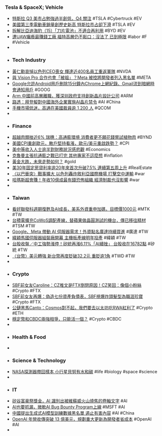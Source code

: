 ### Tesla & SpaceX; Vehicle
- [特斯拉 Q3 美市占勉強過半創低，Q4 關注](https://technews.tw/2023/10/13/us-electric-vehicle-sales-hit-record-high-tesla-loses-market-share/) #TSLA #Cybertruck #EV
- [美國第三季電動車銷量創歷史新高 特斯拉市占卻下滑](https://m.cnyes.com/news/id/5345723) #TSLA #EV
- [拆解比亞迪海豹（15）「刀片電池」不適合再利用](https://zh.cn.nikkei.com/columnviewpoint/column/53536-2023-10-13-05-00-57.html) #BYD #EV
- [遭UAW癱瘓最賺錢工廠 福特高層仍不鬆口：沒法了 已到極限](https://m.cnyes.com/news/id/5345740) #labor #F #Vehicle
-
- ### Tech Industry
- [黃仁勳哀悼以色列CEO喪女 輝達近400名員工重返軍隊](https://ec.ltn.com.tw/article/breakingnews/4457513) #NVDA
- [與 Vision Pro 合作也會「被祖」？Meta 被控將開發者列入黑名單](https://technews.tw/2023/10/13/vision-pro-meta-vr-app/) #META
- [Google允許Android用戶刪除15分鐘內Chrome上網紀錄、Gmail流到暗網時會通知用戶](https://www.ithome.com.tw/news/159251) #GOOG
- [Arm 中國前高層離職，獲深圳政府支持創新晶片設計公司](https://technews.tw/2023/10/13/arm-china-staff-create-new-startup/) #ARM
- [路透：拜登擬對中國海外企業實施AI晶片禁令](https://news.cnyes.com/news/id/5345987) #AI #China
- [手機市場低迷，高通在美國裁員逾 1,200 人](https://technews.tw/2023/10/13/ca-qualcomm-cuts-jobs/) #QCOM
-
- ### Finance
- [超越肉類挫近6% 瑞穗：高通膨環境 消費者更不願花錢嘗試植物肉](https://m.cnyes.com/news/id/5345747) #BYND
- [美國CPI重創歐元，散戶堅持看漲，歐元/美元重啟跌勢？](https://www.dailyfxasia.com/cn/cmarkets/20231013-25593.html) #CPI
- [美中等收入人士逾半對財務狀況感悲觀](https://m.cnyes.com/news/id/5346150) #Economics
- [克魯曼主張抗通膨之戰已打完 其他專家不這麼想](https://news.cnyes.com/news/id/5345752) #inflation
- [黃金大跌，未來走勢如何？](https://www.dailyfxasia.com/cn/cmarkets/20231013-25596.html) #gold
- [美30年固定房貸利率逾20年來首次升破7.5% 連續第五周上升](https://news.cnyes.com/news/id/5345716) #RealEstate
- [〈以巴衝突〉戰事擴大 以色列轟炸敘利亞國際機場 打擊空中運輸](https://m.cnyes.com/news/id/5345646) #war
- [哈瑪斯超會賺！年收10億成最有錢恐怖組織 經濟制裁也沒影響](https://tw.news.yahoo.com/哈瑪斯超會賺-年收10億成最有錢恐怖組織-經濟制裁也沒影響-062951258.html) #war
-
- ### Taiwan
- [看好聯發科週期復甦及AI成長，美系外資重申加碼，目標價1000元](https://tw.stock.yahoo.com/news/看好聯發科週期復甦及ai成長-美系外資重申加碼-目標價1000元-042355783.html) #MTK #TW
- [台積電擴充CoWoS調配產線，替蘋果做晶圓測試的機台，傳已移往精材](https://tw.stock.yahoo.com/news/台積電擴充cowos調配產線-替蘋果做晶圓測試的機台-傳已移往精材-024350189.html) #TSM #TW
- [Google、Meta 帶動 AI 伺服器需求！外資點名廣達持續買進](https://finance.technews.tw/2023/10/13/generative-ai-products/) #廣達 #TW
- [緯穎馬國伺服器組裝廠開幕 主機板產線明年投產](https://news.cnyes.com/news/id/5345541) #緯穎 #TW
- [台股收盤／中工強勢漲停！矽統再漲6.11%「AI續挫」 台股收在16782點](https://tw.news.yahoo.com/台股收盤-中工強勢漲停-矽統再漲6-11-ai續挫-055527533.html) #矽統 #TW
- [〈台幣〉美元轉強 新台幣再度貶破32.2元 重貶逾1角](https://news.cnyes.com/news/id/5346176) #TWD #TW
-
- ### Crypto
- [SBF前女友Caroline：CZ推文是FTX倒閉原因！CZ笑回：像個小粉絲](https://www.blocktempo.com/caroline-ellison-claims-that-changpeng-zhaos-tweet-contributed-to-the-collapse-of-ftx/) #Crypto #FTX
- [SBF前女友再爆：偽造七份資產負債表，SBF視爆炸頭髮型為職涯珍寶](https://abmedia.io/sbfs-valuable-haircut) #Crypto #FTX
- [公鏈黑馬Canto：Cosmos對不起，我們要去以太坊吃RWA紅利了](https://www.blocktempo.com/cantos-journey-with-real-world-assets/) #Crypto #ETH
- [穩定幣和CBDC兩強相爭，只能活一個？](https://www.blocktempo.com/cbdc-and-stablecoin-can-only-one-survive/) #Crypto #CBDC
-
- ### Health & Food
-
- ### Science & Technology
- [NASA探測器帶回樣本 小行星貝努有水和碳](https://hk.news.yahoo.com/nasa探測器帶回樣本-小行星貝努有水和碳-203038135.html) #life #biology #space #science
-
- ### IT
- [矽谷富豪祭獎金，AI 識別出被維蘇威火山燒焦的卷軸文字](https://technews.tw/2023/10/13/scrolls-first-word-identified-by-ai/) #AI
- [AI也要抓漏，微軟AI Bug Bounty Program上線](https://www.ithome.com.tw/news/159254) #MSFT #AI
- [中國提出生成式AI模型訓練數據黑名單 遏止有害內容](https://m.cnyes.com/news/id/5345721) #AI #China
- [OpenAI 年營收傳突破 13 億美元，規劃重大更新為開發者省成本](https://finance.technews.tw/2023/10/13/openai-plans-major-updates/) #OpenAI #AI
-
